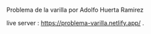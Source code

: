 Problema de la varilla por Adolfo Huerta Ramirez

live server : https://problema-varilla.netlify.app/ . 